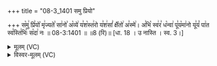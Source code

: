 +++
title = "08-3_1401 समु प्रियो"

+++
स꣡मु꣢ प्रि꣣यो꣡ मृ꣢ज्यते꣣ सा꣢नो꣣ अ꣡व्ये꣢ य꣣श꣡स्त꣢रो य꣣श꣢सां꣣ क्षै꣡तो꣢ अ꣣स्मे꣢। अ꣣भि꣡ स्व꣢र꣣ ध꣡न्वा꣢ पू꣣य꣡मा꣢नो यू꣣यं꣡ पा꣢त स्व꣣स्ति꣢भिः꣣ स꣡दा꣢ नः ॥ 08-3:1401 ॥ ॥8 (रि)॥ [धा. 18 । उ नास्ति । स्व. 3।]

<details><summary>मूलम् (VC)</summary>

स꣡मु꣢ प्रि꣣यो꣡ मृ꣢ज्यते꣣ सा꣢नौ꣣ अ꣡व्ये꣢ य꣣श꣡स्त꣢रो य꣣श꣢सां꣣ क्षै꣡तो꣢ अ꣣स्मे꣢ । अ꣣भि꣡ स्व꣢र꣣ ध꣡न्वा꣢ पू꣣य꣡मा꣢नो यू꣣यं꣡ पा꣢त स्व꣣स्ति꣢भिः꣣ स꣡दा꣢ नः ॥१४०१॥
</details>

<details><summary>विस्वर-मूलम् (VC)</summary>

समु प्रियो मृज्यते सानौ अव्ये यशस्तरो यशसां क्षैतो अस्मे । अभि स्वर धन्वा पूयमानो यूयं पात स्वस्तिभिः सदा नः ॥१४०१॥
</details>